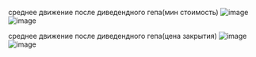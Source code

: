 среднее движение после диведендного гепа(мин стоимость)
![image](https://github.com/EgorLeb/tink_api/assets/90501385/8adfc972-e86e-4ffa-a9b5-c7b7f04419d0)
![image](https://github.com/EgorLeb/tink_api/assets/90501385/cd1b56cc-355e-4687-a13d-cf0f7250e863)

среднее движение после диведендного гепа(цена закрытия)
![image](https://github.com/EgorLeb/tink_api/assets/90501385/750b5b2c-d77b-4706-aca0-2a46425db7e5)
![image](https://github.com/EgorLeb/tink_api/assets/90501385/d5e8a337-8b6d-455a-a909-adc56f79f867)
